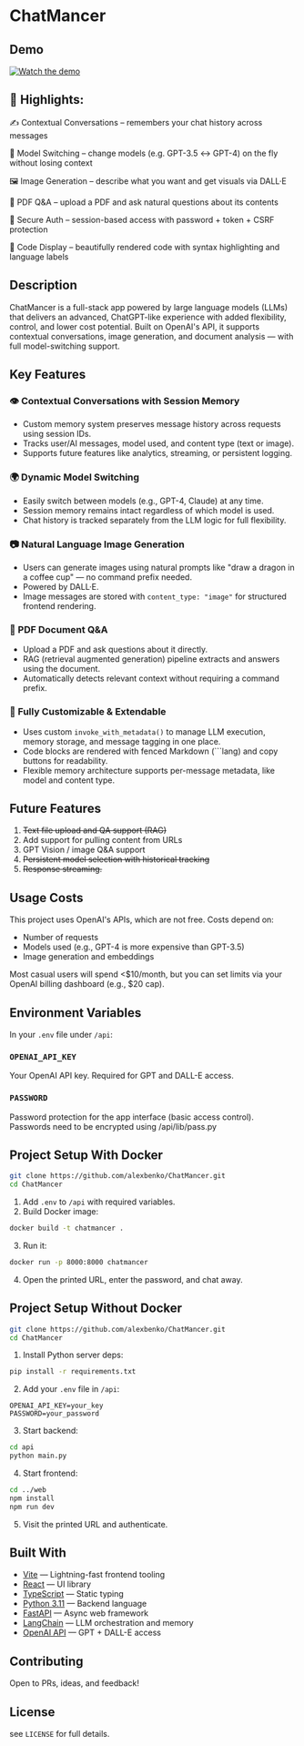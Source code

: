 # ChatMancer

## Demo
[![Watch the demo](https://img.youtube.com/vi/kge54-PCwww/maxresdefault.jpg)](https://youtu.be/kge54-PCwww)



## 🔑 Highlights:
✍️ Contextual Conversations – remembers your chat history across messages

🤖 Model Switching – change models (e.g. GPT-3.5 ↔ GPT-4) on the fly without losing context

🖼️ Image Generation – describe what you want and get visuals via DALL·E

📄 PDF Q&A – upload a PDF and ask natural questions about its contents

🔐 Secure Auth – session-based access with password + token + CSRF protection

🧠 Code Display – beautifully rendered code with syntax highlighting and language labels


## Description

ChatMancer is a full-stack app powered by large language models (LLMs) that delivers an advanced, ChatGPT-like experience with added flexibility, control, and lower cost potential. Built on OpenAI's API, it supports contextual conversations, image generation, and document analysis — with full model-switching support.

## Key Features

### 👁‍ Contextual Conversations with Session Memory
- Custom memory system preserves message history across requests using session IDs.
- Tracks user/AI messages, model used, and content type (text or image).
- Supports future features like analytics, streaming, or persistent logging.

### 🌍 Dynamic Model Switching
- Easily switch between models (e.g., GPT-4, Claude) at any time.
- Session memory remains intact regardless of which model is used.
- Chat history is tracked separately from the LLM logic for full flexibility.

### 📷 Natural Language Image Generation
- Users can generate images using natural prompts like "draw a dragon in a coffee cup" — no command prefix needed.
- Powered by DALL·E.
- Image messages are stored with `content_type: "image"` for structured frontend rendering.

### 📄 PDF Document Q&A
- Upload a PDF and ask questions about it directly.
- RAG (retrieval augmented generation) pipeline extracts and answers using the document.
- Automatically detects relevant context without requiring a command prefix.

### 🚀 Fully Customizable & Extendable
- Uses custom `invoke_with_metadata()` to manage LLM execution, memory storage, and message tagging in one place.
- Code blocks are rendered with fenced Markdown (```lang) and copy buttons for readability.
- Flexible memory architecture supports per-message metadata, like model and content type.

## Future Features

1. <strike>Text file upload and QA support (RAG)</strike>
2. Add support for pulling content from URLs
3. GPT Vision / image Q&A support
4. <strike>Persistent model selection with historical tracking</strike> 
5. <strike>Response streaming.</strike> 

## Usage Costs

This project uses OpenAI's APIs, which are not free. Costs depend on:
- Number of requests
- Models used (e.g., GPT-4 is more expensive than GPT-3.5)
- Image generation and embeddings

Most casual users will spend <$10/month, but you can set limits via your OpenAI billing dashboard (e.g., $20 cap).

## Environment Variables

In your `.env` file under `/api`:

### `OPENAI_API_KEY`
Your OpenAI API key. Required for GPT and DALL-E access.

### `PASSWORD`
Password protection for the app interface (basic access control). Passwords need to be encrypted using /api/lib/pass.py

## Project Setup With Docker

```bash
git clone https://github.com/alexbenko/ChatMancer.git
cd ChatMancer
```

1. Add `.env` to `/api` with required variables.
2. Build Docker image:
```bash
docker build -t chatmancer .
```
3. Run it:
```bash
docker run -p 8000:8000 chatmancer
```
4. Open the printed URL, enter the password, and chat away.

## Project Setup Without Docker

```bash
git clone https://github.com/alexbenko/ChatMancer.git
cd ChatMancer
```

1. Install Python server deps:
```bash
pip install -r requirements.txt
```
2. Add your `.env` file in `/api`:
```env
OPENAI_API_KEY=your_key
PASSWORD=your_password
```
3. Start backend:
```bash
cd api
python main.py
```
4. Start frontend:
```bash
cd ../web
npm install
npm run dev
```
5. Visit the printed URL and authenticate.

## Built With

- [Vite](https://vitejs.dev/) — Lightning-fast frontend tooling
- [React](https://react.dev/) — UI library
- [TypeScript](https://www.typescriptlang.org/) — Static typing
- [Python 3.11](https://www.python.org/downloads/release/python-3110/) — Backend language
- [FastAPI](https://fastapi.tiangolo.com/) — Async web framework
- [LangChain](https://www.langchain.com/) — LLM orchestration and memory
- [OpenAI API](https://platform.openai.com/) — GPT + DALL-E access

## Contributing

Open to PRs, ideas, and feedback!

## License

see `LICENSE` for full details.


